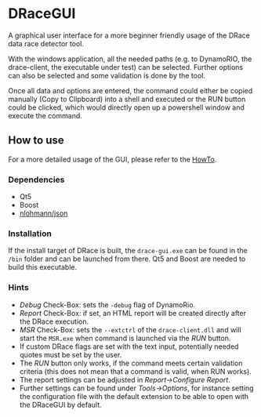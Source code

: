 # DRaceGUI

A graphical user interface for a more beginner friendly usage of the DRace data race detector tool.

With the windows application, all the needed paths (e.g. to DynamoRIO, the drace-client, the executable under test) can be selected. Further options can also be selected and some validation is done by the tool.

Once all data and options are entered, the command could either be copied manually (Copy to Clipboard) into a shell and executed or the RUN button could be clicked, which would directly open up a powershell window and execute the command.


## How to use
For a more detailed usage of the GUI, please refer to the [HowTo](https://code.siemens.com/multicore/drace/-/tree/master/HowTo).

### Dependencies
- Qt5
- Boost
- [nlohmann/json](https://github.com/nlohmann/json)


### Installation
If the install target of DRace is built, the ```drace-gui.exe``` can be found in the ```/bin``` folder and can be launched from there. Qt5 and Boost are needed to build this executable.


### Hints
- *Debug* Check-Box: sets the ```-debug``` flag of DynamoRio.
- *Report* Check-Box: if set, an HTML report will be created directly after the DRace execution.
- *MSR* Check-Box: sets the ```--extctrl``` of the ```drace-client.dll``` and will start the ```MSR.exe``` when command is launched via the *RUN* button.
- If custom DRace flags are set with the text input, potentially needed quotes must be set by the user.
- The *RUN* button only works, if the command meets certain validation criteria (this does not mean that a command is valid, when RUN works).
- The report settings can be adjusted in *Report->Configure Report*.
- Further settings can be found under *Tools->Options*, for instance setting the configuration file with the default extension to be able to open with the DRaceGUI by default.